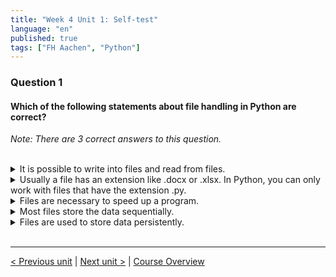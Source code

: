 ```yaml
---
title: "Week 4 Unit 1: Self-test"
language: "en"
published: true
tags: ["FH Aachen", "Python"]
---
```


### Question 1

#### Which of the following statements about file handling in Python are correct?

*Note: There are 3 correct answers to this question.*

<br>

<details>
	<summary>It is possible to write into files and read from files.</summary>
	✅
</details>


<details>
	<summary>Usually a file has an extension like .docx or .xlsx. In Python, you can only work with files that have the extension .py.</summary>
	❌
</details>


<details>
	<summary>Files are necessary to speed up a program.</summary>
	❌
</details>


<details>
	<summary>Most files store the data sequentially.</summary>
	✅
</details>


<details>
	<summary>Files are used to store data persistently.</summary>
	✅
</details>

<br>

---

[< Previous unit](/teaching/python-mooc/week4_unit1_motivation) | [Next unit >](/teaching/python-mooc/week4_unit2_open_files) |
[Course Overview](/teaching/python-mooc)